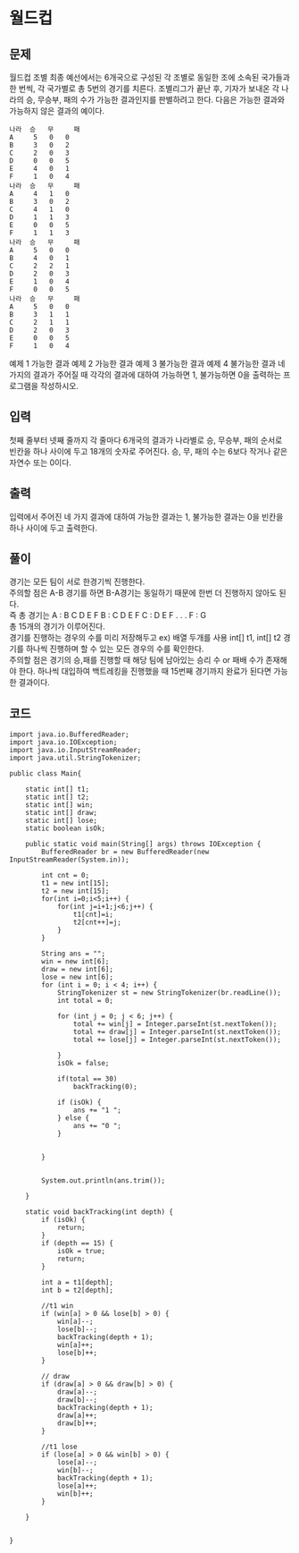 # 월드컵 
 
## 문제
월드컵 조별 최종 예선에서는 6개국으로 구성된 각 조별로 동일한 조에 소속된 국가들과 한 번씩, 각 국가별로 총 5번의 경기를 치른다. 조별리그가 끝난 후, 기자가 보내온 각 나라의 승, 무승부, 패의 수가 가능한 결과인지를 판별하려고 한다. 다음은 가능한 결과와 가능하지 않은 결과의 예이다.
```
나라	승	무	  패
A	  5	  0	  0
B	  3	  0	  2
C	  2	  0	  3
D	  0	  0	  5
E	  4	  0	  1
F	  1	  0	  4	
나라	승	무	  패
A	  4	  1	  0
B	  3	  0	  2
C	  4	  1	  0
D	  1	  1	  3
E	  0	  0	  5
F	  1	  1	  3	
나라	승	무	  패
A	  5	  0	  0
B	  4	  0	  1
C	  2	  2	  1
D	  2	  0	  3
E	  1	  0	  4
F	  0	  0	  5	
나라	승	무	  패
A	  5	  0	  0
B	  3	  1	  1
C	  2	  1	  1
D	  2	  0	  3
E	  0	  0	  5
F	  1	  0	  4
```
예제 1 가능한 결과	예제 2 가능한 결과	예제 3 불가능한 결과	예제 4 불가능한 결과
네 가지의 결과가 주어질 때 각각의 결과에 대하여 가능하면 1, 불가능하면 0을 출력하는 프로그램을 작성하시오.

## 입력
첫째 줄부터 넷째 줄까지 각 줄마다 6개국의 결과가 나라별로 승, 무승부, 패의 순서로 빈칸을 하나 사이에 두고 18개의 숫자로 주어진다. 승, 무, 패의 수는 6보다 작거나 같은 자연수 또는 0이다.

## 출력
입력에서 주어진 네 가지 결과에 대하여 가능한 결과는 1, 불가능한 결과는 0을 빈칸을 하나 사이에 두고 출력한다.


## 풀이  
경기는 모든 팀이 서로 한경기씩 진행한다.    
주의할 점은 A-B 경기를 하면 B-A경기는 동일하기 때문에 한번 더 진행하지 않아도 된다.  
즉 총 경기는
A : B C D E F 
B : C D E F 
C : D E F 
.
.
.
F : G  
총 15개의 경기가 이루어진다.  
경기를 진행하는 경우의 수를 미리 저장해두고 ex) 배열 두개를 사용 int[] t1, int[] t2
경기를 하나씩 진행하며 할 수 있는 모든 경우의 수를 확인한다.  
주의할 점은 경기의 승,패를 진행할 때 해당 팀에 남아있는 승리 수 or 패배 수가 존재해야 한다.
하나씩 대입하여 백트레킹을 진행했을 때 15번째 경기까지 완료가 된다면 가능한 결과이다.  

## 코드
```
import java.io.BufferedReader;
import java.io.IOException;
import java.io.InputStreamReader;
import java.util.StringTokenizer;

public class Main{

    static int[] t1;
    static int[] t2;
    static int[] win;
    static int[] draw;
    static int[] lose;
    static boolean isOk;

    public static void main(String[] args) throws IOException {
        BufferedReader br = new BufferedReader(new InputStreamReader(System.in));

        int cnt = 0;
        t1 = new int[15];
        t2 = new int[15];
        for(int i=0;i<5;i++) {
            for(int j=i+1;j<6;j++) {
                t1[cnt]=i;
                t2[cnt++]=j;
            }
        }

        String ans = "";
        win = new int[6];
        draw = new int[6];
        lose = new int[6];
        for (int i = 0; i < 4; i++) {
            StringTokenizer st = new StringTokenizer(br.readLine());
            int total = 0;

            for (int j = 0; j < 6; j++) {
                total += win[j] = Integer.parseInt(st.nextToken());
                total += draw[j] = Integer.parseInt(st.nextToken());
                total += lose[j] = Integer.parseInt(st.nextToken());

            }
            isOk = false;

            if(total == 30)
                backTracking(0);

            if (isOk) {
                ans += "1 ";
            } else {
                ans += "0 ";
            }


        }


        System.out.println(ans.trim());

    }

    static void backTracking(int depth) {
        if (isOk) {
            return;
        }
        if (depth == 15) {
            isOk = true;
            return;
        }

        int a = t1[depth];
        int b = t2[depth];

        //t1 win
        if (win[a] > 0 && lose[b] > 0) {
            win[a]--;
            lose[b]--;
            backTracking(depth + 1);
            win[a]++;
            lose[b]++;
        }

        // draw
        if (draw[a] > 0 && draw[b] > 0) {
            draw[a]--;
            draw[b]--;
            backTracking(depth + 1);
            draw[a]++;
            draw[b]++;
        }

        //t1 lose
        if (lose[a] > 0 && win[b] > 0) {
            lose[a]--;
            win[b]--;
            backTracking(depth + 1);
            lose[a]++;
            win[b]++;
        }

    }


}
```

  
   
